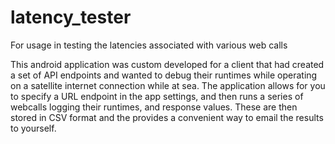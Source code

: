 # latency_tester
For usage in testing the latencies associated with various web calls

This android application was custom developed for a client that had created a set of API endpoints and wanted to debug their runtimes 
while operating on a satellite internet connection while at sea. The application allows for you to specify a URL endpoint in the app 
settings, and then runs a series of webcalls logging their runtimes, and response values. These are then stored in CSV format and the 
provides a convenient way to email the results to yourself.
